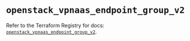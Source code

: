 # `openstack_vpnaas_endpoint_group_v2`

Refer to the Terraform Registry for docs: [`openstack_vpnaas_endpoint_group_v2`](https://registry.terraform.io/providers/terraform-provider-openstack/openstack/3.0.0/docs/resources/vpnaas_endpoint_group_v2).
